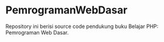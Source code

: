 # PemrogramanWebDasar
Repository ini berisi source code pendukung buku Belajar PHP: Pemrograman Web Dasar.
